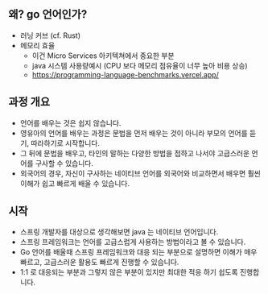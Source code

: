 ## 왜? go 언어인가?
* 러닝 커브 (cf. Rust)
* 메모리 효율
  * 이건 Micro Services 아키텍쳐에서 중요한 부분
  * java 시스템 사용량예시 (CPU 보다 메모리 점유율이 너무 높아 비용 상승)
  * https://programming-language-benchmarks.vercel.app/

## 과정 개요
* 언어를 배우는 것은 쉽지 않습니다. 
* 영유아의 언어를 배우는 과정은 문법을 먼저 배우는 것이 아니라 부모의 언어를 듣기, 따라하기로 시작합니다. 
* 그 뒤에 문법을 배우고, 타인의 말하는 다양한 방법을 접하고 나서야 고급스러운 언어를 구사할 수 있습니다. 
* 외국어의 경우, 자신이 구사하는 네이티브 언어를 외국어와 비교하면서 배우면 훨씬 이해가 쉽고 빠르게 배울 수 있습니다. 

## 시작 
* 스프링 개발자를 대상으로 생각해보면 java 는 네이티브 언어입니다. 
* 스프링 프레임워크는 언어를 고급스럽게 사용하는 방법이라고 볼 수 있습니다. 
* Go 언어를 배울때 스프링 프레임워크와 대응 되는 부분으로 설명하면 이해가 매우 빠르고, 고급스러운 활용도 빠르게 진행할 수 있습니다.
* 1:1 로 대응되는 부분과 그렇지 않은 부분이 있지만 최대한 적응 하기 쉽도록 진행합니다.

